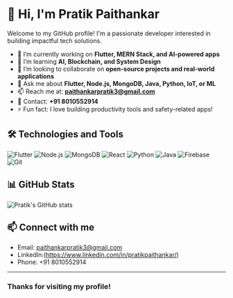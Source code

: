 # 👋 Hi, I'm Pratik Paithankar

Welcome to my GitHub profile! I'm a passionate developer interested in building impactful tech solutions.

- 🔭 I’m currently working on **Flutter, MERN Stack, and AI-powered apps**
- 🌱 I’m learning **AI, Blockchain, and System Design**
- 👯 I’m looking to collaborate on **open-source projects and real-world applications**
- 💬 Ask me about **Flutter, Node.js, MongoDB, Java, Python, IoT, or ML**
- 📫 Reach me at: **paithankarpratik3@gmail.com**
- 📱 Contact: **+91 8010552914**
- ⚡ Fun fact: I love building productivity tools and safety-related apps!

## 🛠️ Technologies and Tools
![Flutter](https://img.shields.io/badge/Flutter-02569B?logo=flutter&logoColor=white)
![Node.js](https://img.shields.io/badge/Node.js-339933?logo=node.js&logoColor=white)
![MongoDB](https://img.shields.io/badge/MongoDB-47A248?logo=mongodb&logoColor=white)
![React](https://img.shields.io/badge/React-20232A?logo=react&logoColor=61DAFB)
![Python](https://img.shields.io/badge/Python-3776AB?logo=python&logoColor=white)
![Java](https://img.shields.io/badge/Java-007396?logo=java&logoColor=white)
![Firebase](https://img.shields.io/badge/Firebase-FFCA28?logo=firebase&logoColor=black)
![Git](https://img.shields.io/badge/Git-F05032?logo=git&logoColor=white)

## 📊 GitHub Stats
![Pratik's GitHub stats](https://github-readme-stats.vercel.app/api?username=Pratik2245&show_icons=true&theme=radical)

## 📫 Connect with me
- Email: [paithankarpratik3@gmail.com](mailto:paithankarpratik3@gmail.com)
- LinkedIn:(https://www.linkedin.com/in/pratikpaithankar/)
- Phone: +91 8010552914

---

### Thanks for visiting my profile!

